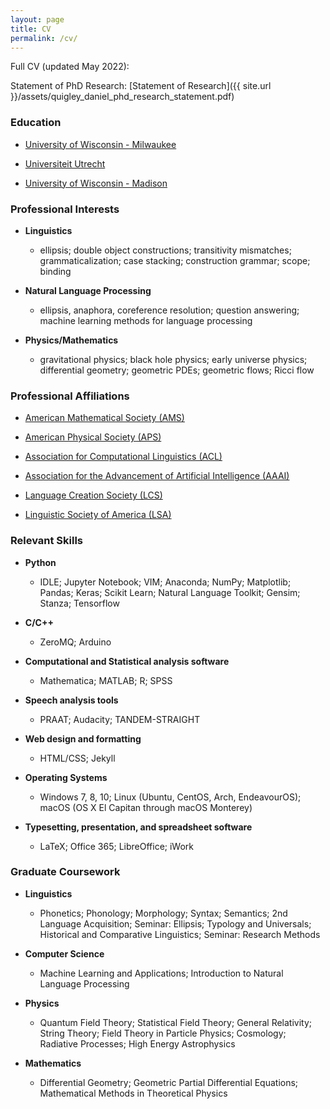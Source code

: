 ```yaml
---
layout: page
title: CV
permalink: /cv/
---
```


Full CV (updated May 2022): 

Statement of PhD Research: [Statement of Research]({{ site.url }}/assets/quigley_daniel_phd_research_statement.pdf)

### Education

* [University of Wisconsin - Milwaukee](https://uwm.edu/)

* [Universiteit Utrecht](https://www.uu.nl/en)

* [University of Wisconsin - Madison](https://www.wisc.edu/)


### Professional Interests

* **Linguistics**
  - ellipsis; double object constructions; transitivity mismatches; grammaticalization; case stacking; construction grammar; scope; binding

* **Natural Language Processing**
  - ellipsis, anaphora, coreference resolution; question answering; machine learning methods for language processing

* **Physics/Mathematics**
  - gravitational physics; black hole physics; early universe physics; differential geometry; geometric PDEs; geometric flows; Ricci flow


### Professional Affiliations

* [American Mathematical Society (AMS)](https://www.ams.org/home/page)

* [American Physical Society (APS)](https://www.aps.org/)

* [Association for Computational Linguistics (ACL)](https://www.aclweb.org)

* [Association for the Advancement of Artificial Intelligence (AAAI)](https://www.aaai.org/)

* [Language Creation Society (LCS)](https://conlang.org/)

* [Linguistic Society of America (LSA)](https://www.linguisticsociety.org/)


### Relevant Skills

* **Python**
  - IDLE; Jupyter Notebook; VIM; Anaconda; NumPy; Matplotlib; Pandas; Keras; Scikit Learn; Natural Language Toolkit; Gensim; Stanza; Tensorflow

* **C/C++**
  - ZeroMQ; Arduino

* **Computational and Statistical analysis software**
  - Mathematica; MATLAB; R; SPSS

* **Speech analysis tools**
  - PRAAT; Audacity; TANDEM-STRAIGHT

* **Web design and formatting**
  - HTML/CSS; Jekyll

* **Operating Systems**
  - Windows 7, 8, 10; Linux (Ubuntu, CentOS, Arch, EndeavourOS); macOS (OS X El Capitan through macOS Monterey)

* **Typesetting, presentation, and spreadsheet software**
  - LaTeX; Office 365; LibreOffice; iWork

### Graduate Coursework

* **Linguistics**
  - Phonetics; Phonology; Morphology; Syntax; Semantics; 2nd Language Acquisition; Seminar: Ellipsis; Typology and Universals; Historical and Comparative Linguistics; Seminar: Research Methods

* **Computer Science**
  - Machine Learning and Applications; Introduction to Natural Language Processing

* **Physics**
  - Quantum Field Theory; Statistical Field Theory; General Relativity; String Theory; Field Theory in Particle Physics; Cosmology; Radiative Processes; High Energy Astrophysics

* **Mathematics**
  - Differential Geometry; Geometric Partial Differential Equations; Mathematical Methods in Theoretical Physics

